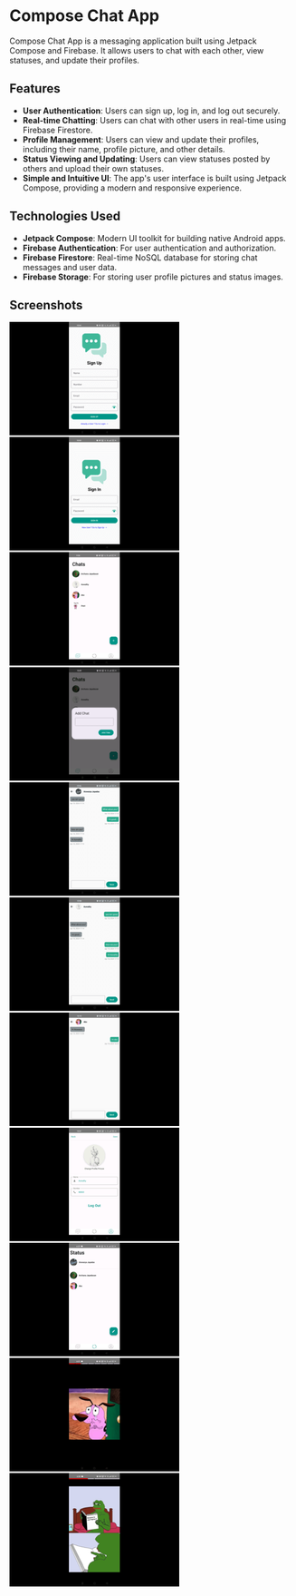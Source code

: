 # Compose Chat App

Compose Chat App is a messaging application built using Jetpack Compose and Firebase. It allows users to chat with each other, view statuses, and update their profiles.

## Features

- **User Authentication**: Users can sign up, log in, and log out securely.
- **Real-time Chatting**: Users can chat with other users in real-time using Firebase Firestore.
- **Profile Management**: Users can view and update their profiles, including their name, profile picture, and other details.
- **Status Viewing and Updating**: Users can view statuses posted by others and upload their own statuses.
- **Simple and Intuitive UI**: The app's user interface is built using Jetpack Compose, providing a modern and responsive experience.

## Technologies Used

- **Jetpack Compose**: Modern UI toolkit for building native Android apps.
- **Firebase Authentication**: For user authentication and authorization.
- **Firebase Firestore**: Real-time NoSQL database for storing chat messages and user data.
- **Firebase Storage**: For storing user profile pictures and status images.

## Screenshots

![Screenshot 1](/screenshots/signup.png)
![Screenshot 2](/screenshots/login.png)
![Screenshot 3](/screenshots/chatlist%20screen.png)
![Screenshot 4](/screenshots/Add%20chat%20number.png)
![Screenshot 5](/screenshots/chat1.png)
![Screenshot 6](/screenshots/chat2.png)
![Screenshot 7](/screenshots/chat3.png)
![Screenshot 8](/screenshots/profile.png)
![Screenshot 9](/screenshots/statusList.png)
![Screenshot 10](/screenshots/status1.png)
![Screenshot 11](/screenshots/status2.png)
